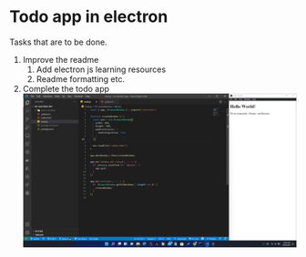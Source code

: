 # Todo app in electron
Tasks that are to be done.
1. Improve the readme
   1. Add electron js learning resources
   2. Readme formatting etc.
2. Complete the todo app
![ss](assets/ss.png)